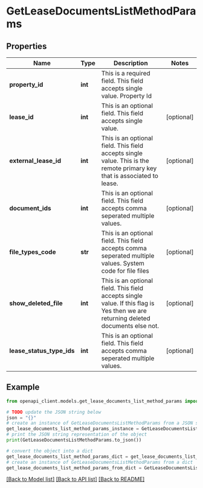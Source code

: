 # GetLeaseDocumentsListMethodParams


## Properties

Name | Type | Description | Notes
------------ | ------------- | ------------- | -------------
**property_id** | **int** | This is a required field. This field accepts single value. Property Id | 
**lease_id** | **int** | This is an optional field. This field accepts single value. | [optional] 
**external_lease_id** | **int** | This is an optional field. This field accepts single value. This is the remote primary key that is associated to lease. | [optional] 
**document_ids** | **int** | This is an optional field. This field accepts comma seperated multiple values. | [optional] 
**file_types_code** | **str** | This is an optional field. This field accepts comma seperated multiple values. System code for file files | [optional] 
**show_deleted_file** | **int** | This is an optional field. This field accepts single value. If this flag is Yes then we are returning deleted documents else not. | [optional] 
**lease_status_type_ids** | **int** | This is an optional field. This field accepts comma seperated multiple values. | [optional] 

## Example

```python
from openapi_client.models.get_lease_documents_list_method_params import GetLeaseDocumentsListMethodParams

# TODO update the JSON string below
json = "{}"
# create an instance of GetLeaseDocumentsListMethodParams from a JSON string
get_lease_documents_list_method_params_instance = GetLeaseDocumentsListMethodParams.from_json(json)
# print the JSON string representation of the object
print(GetLeaseDocumentsListMethodParams.to_json())

# convert the object into a dict
get_lease_documents_list_method_params_dict = get_lease_documents_list_method_params_instance.to_dict()
# create an instance of GetLeaseDocumentsListMethodParams from a dict
get_lease_documents_list_method_params_from_dict = GetLeaseDocumentsListMethodParams.from_dict(get_lease_documents_list_method_params_dict)
```
[[Back to Model list]](../README.md#documentation-for-models) [[Back to API list]](../README.md#documentation-for-api-endpoints) [[Back to README]](../README.md)


